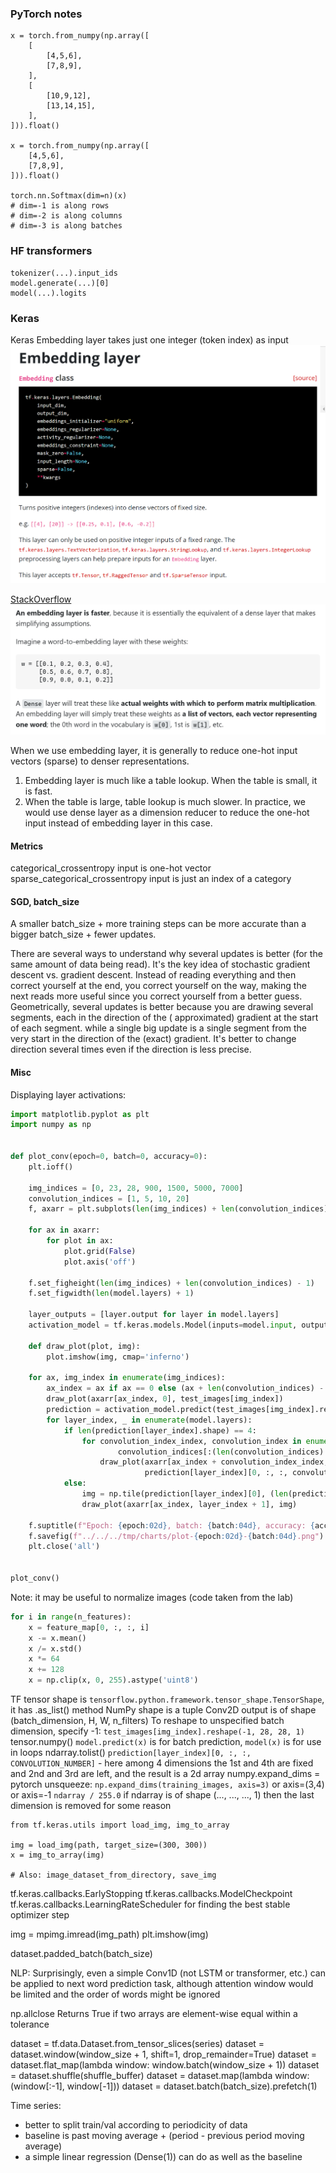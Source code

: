 ### PyTorch notes

```
x = torch.from_numpy(np.array([
    [
        [4,5,6],
        [7,8,9],
    ],
    [
        [10,9,12],
        [13,14,15],
    ],
])).float()

x = torch.from_numpy(np.array([
    [4,5,6],
    [7,8,9],
])).float()

torch.nn.Softmax(dim=n)(x)
# dim=-1 is along rows
# dim=-2 is along columns
# dim=-3 is along batches
```

### HF transformers

```
tokenizer(...).input_ids
model.generate(...)[0]
model(...).logits
```

### Keras

Keras Embedding layer takes just one integer (token index) as input
![embedding-keras.png](embedding-keras.png)

[StackOverflow](https://stackoverflow.com/questions/47868265/what-is-the-difference-between-an-embedding-layer-and-a-dense-layer)
![embedding-vs-dense.png](embedding-vs-dense.png)

When we use embedding layer, it is generally to reduce one-hot input vectors (sparse) to denser representations.

1. Embedding layer is much like a table lookup. When the table is small, it is fast.
2. When the table is large, table lookup is much slower. In practice, we would use dense layer as a dimension reducer to
   reduce the one-hot input instead of embedding layer in this case.

#### Metrics

categorical_crossentropy input is one-hot vector
sparse_categorical_crossentropy input is just an index of a category

#### SGD, batch_size

A smaller batch_size + more training steps can be more accurate than a bigger batch_size + fewer updates.

There are several ways to understand why several updates is better (for the same amount of data being read). It's the
key idea of stochastic gradient descent vs. gradient descent. Instead of reading everything and then correct yourself at
the end, you correct yourself on the way, making the next reads more useful since you correct yourself from a better
guess. Geometrically, several updates is better because you are drawing several segments, each in the direction of the (
approximated) gradient at the start of each segment. while a single big update is a single segment from the very start
in the direction of the (exact) gradient. It's better to change direction several times even if the direction is less
precise.

#### Misc

Displaying layer activations:

```python
import matplotlib.pyplot as plt
import numpy as np


def plot_conv(epoch=0, batch=0, accuracy=0):
    plt.ioff()

    img_indices = [0, 23, 28, 900, 1500, 5000, 7000]
    convolution_indices = [1, 5, 10, 20]
    f, axarr = plt.subplots(len(img_indices) + len(convolution_indices) - 1, len(model.layers) + 1)

    for ax in axarr:
        for plot in ax:
            plot.grid(False)
            plot.axis('off')

    f.set_figheight(len(img_indices) + len(convolution_indices) - 1)
    f.set_figwidth(len(model.layers) + 1)

    layer_outputs = [layer.output for layer in model.layers]
    activation_model = tf.keras.models.Model(inputs=model.input, outputs=layer_outputs)

    def draw_plot(plot, img):
        plot.imshow(img, cmap='inferno')

    for ax, img_index in enumerate(img_indices):
        ax_index = ax if ax == 0 else (ax + len(convolution_indices) - 1)
        draw_plot(axarr[ax_index, 0], test_images[img_index])
        prediction = activation_model.predict(test_images[img_index].reshape(1, 28, 28, 1), verbose="2")
        for layer_index, _ in enumerate(model.layers):
            if len(prediction[layer_index].shape) == 4:
                for convolution_index_index, convolution_index in enumerate(
                        convolution_indices[:(len(convolution_indices) if ax == 0 else 1)]):
                    draw_plot(axarr[ax_index + convolution_index_index, layer_index + 1],
                              prediction[layer_index][0, :, :, convolution_index])
            else:
                img = np.tile(prediction[layer_index][0], (len(prediction[layer_index][0]), 1))
                draw_plot(axarr[ax_index, layer_index + 1], img)

    f.suptitle(f"Epoch: {epoch:02d}, batch: {batch:04d}, accuracy: {accuracy:06.3f}", fontsize=14)
    f.savefig(f"../../../tmp/charts/plot-{epoch:02d}-{batch:04d}.png")
    plt.close('all')


plot_conv()
```

Note: it may be useful to normalize images (code taken from the lab)

```python
for i in range(n_features):
    x = feature_map[0, :, :, i]
    x -= x.mean()
    x /= x.std()
    x *= 64
    x += 128
    x = np.clip(x, 0, 255).astype('uint8')
```

TF tensor shape is `tensorflow.python.framework.tensor_shape.TensorShape`, it has .as_list() method
NumPy shape is a tuple
Conv2D output is of shape (batch_dimension, H, W, n_filters)
To reshape to unspecified batch dimension, specify -1: `test_images[img_index].reshape(-1, 28, 28, 1)`
tensor.numpy()
`model.predict(x)` is for batch prediction, `model(x)` is for use in loops
ndarray.tolist()
`prediction[layer_index][0, :, :, CONVOLUTION_NUMBER]` - here among 4 dimensions the 1st and 4th are fixed and 2nd and
3rd are left, and the result is a 2d array
numpy.expand_dims = pytorch unsqueeze:  `np.expand_dims(training_images, axis=3)` or axis=(3,4) or axis=-1
`ndarray / 255.0` if ndarray is of shape (..., ..., ..., 1) then the last dimension is removed for some reason

```
from tf.keras.utils import load_img, img_to_array

img = load_img(path, target_size=(300, 300))
x = img_to_array(img)

# Also: image_dataset_from_directory, save_img
```

tf.keras.callbacks.EarlyStopping
tf.keras.callbacks.ModelCheckpoint
tf.keras.callbacks.LearningRateScheduler for finding the best stable optimizer step

img = mpimg.imread(img_path)
plt.imshow(img)

dataset.padded_batch(batch_size)

NLP:
Surprisingly, even a simple Conv1D (not LSTM or transformer, etc.) can be applied to next word prediction task, although
attention window would be limited and the order of words might be ignored


np.allclose Returns True if two arrays are element-wise equal within a tolerance

dataset = tf.data.Dataset.from_tensor_slices(series)
dataset = dataset.window(window_size + 1, shift=1, drop_remainder=True)
dataset = dataset.flat_map(lambda window: window.batch(window_size + 1))
dataset = dataset.shuffle(shuffle_buffer)
dataset = dataset.map(lambda window: (window[:-1], window[-1]))
dataset = dataset.batch(batch_size).prefetch(1)

Time series:

- better to split train/val according to periodicity of data
- baseline is past moving average + (period - previous period moving average)
- a simple linear regression (Dense(1)) can do as well as the baseline
